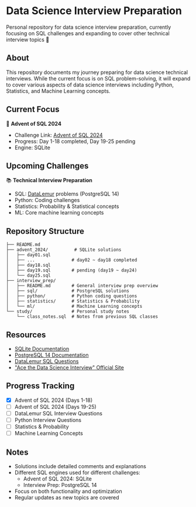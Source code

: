 # Data Science Interview Preparation
Personal repository for data science interview preparation, currently focusing on SQL challenges and expanding to cover other technical interview topics 🎯

## About
This repository documents my journey preparing for data science technical interviews. While the current focus is on SQL problem-solving, it will expand to cover various aspects of data science interviews including Python, Statistics, and Machine Learning concepts.

## Current Focus
🎅 **Advent of SQL 2024**
- Challenge Link: [Advent of SQL 2024](https://solvesql.com/collections/advent-of-sql-2024/)
- Progress: Day 1-18 completed, Day 19-25 pending
- Engine: SQLite

## Upcoming Challenges
📚 **Technical Interview Preparation**
- SQL: [DataLemur](https://datalemur.com) problems (PostgreSQL 14)
- Python: Coding challenges
- Statistics: Probability & Statistical concepts
- ML: Core machine learning concepts

## Repository Structure
```
├── README.md
├── advent_2024/          # SQLite solutions
│   ├── day01.sql
│   ├── ...              # day02 ~ day18 completed
│   ├── day18.sql
│   ├── day19.sql        # pending (day19 ~ day24)
│   └── day25.sql
├── interview_prep/       
│   ├── README.md        # General interview prep overview
│   ├── sql/             # PostgreSQL solutions
│   ├── python/          # Python coding questions
│   ├── statistics/      # Statistics & Probability
│   └── ml/              # Machine Learning concepts
└── study/               # Personal study notes
    └── class_notes.sql  # Notes from previous SQL classes
```

## Resources
- [SQLite Documentation](https://sqlite.org/docs.html)
- [PostgreSQL 14 Documentation](https://www.postgresql.org/docs/14/index.html)
- [DataLemur SQL Questions](https://datalemur.com)
- ["Ace the Data Science Interview" Official Site](https://www.acethedatascienceinterview.com)

## Progress Tracking
- [x] Advent of SQL 2024 (Days 1-18)
- [ ] Advent of SQL 2024 (Days 19-25)
- [ ] DataLemur SQL Interview Questions
- [ ] Python Interview Questions
- [ ] Statistics & Probability
- [ ] Machine Learning Concepts

## Notes
- Solutions include detailed comments and explanations
- Different SQL engines used for different challenges:
  - Advent of SQL 2024: SQLite
  - Interview Prep: PostgreSQL 14
- Focus on both functionality and optimization
- Regular updates as new topics are covered
